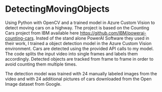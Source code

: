 # DetectingMovingObjects
Using Python with OpenCV and a trained model in Azure Custom Vision to detect moving cars on a highway.
The project is based on the Counting Cars project from IBM available here https://github.com/IBM/powerai-counting-cars. Insted of the stand alone PowerAI Software they used in their work, I trained a object detection model in the Azure Custom Vision environment. Cars are detected using the provided API calls to my model.
The code splits the input video into single frames and labels them accordingly. Detected objects are tracked from frame to frame in order to avoid counting them multiple times.

The detection model was trained with 24 manually labeled images from the video and with 24 additional pictures of cars downloaded from the Open Image dataset from Google. 
